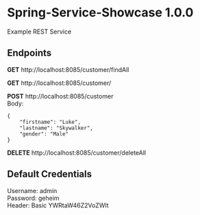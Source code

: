 # Spring-Service-Showcase 1.0.0

Example REST Service

## Endpoints

**GET** http://localhost:8085/customer/findAll

**GET** http://localhost:8085/customer/<ID>

**POST** http://localhost:8085/customer <br/>
Body:
```
{
    "firstname": "Luke",
    "lastname": "Skywalker",
    "gender": "Male"
}
```

**DELETE** http://localhost:8085/customer/deleteAll

## Default Credentials

Username: admin <br/>
Password: geheim <br/>
Header: Basic YWRtaW46Z2VoZWlt
